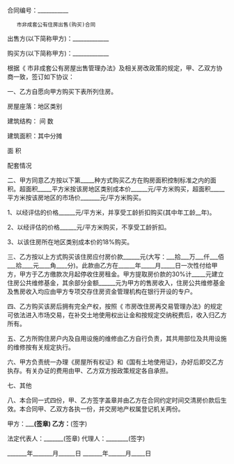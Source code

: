 
 


合同编号：___________


       市非成套公有住房出售(购买)合同


出售方(以下简称甲方)：_____________


购买方(以下简称甲方)：_____________


根据《     市非成套公有房屋出售管理办法》及相关房改政策的规定，甲、乙双方协商一致，签订如下协议：


一、乙方自愿向甲方购买下表所列住房。


房屋座落：地区类别


建筑结构：  间   数


建筑面积：其中分摊


面 积


配套情况


二、甲方同意乙方按以下第_____种方式购买乙方在购房面积控制标准之内的面积。超面积_____平方米按该房地区类别成本价______元/平方米购买，超面积_____平方米按该房地区的市场价_______元/平方米购买。


1、以经评估的价格______元/平方米，并享受工龄折扣购买(其中年工龄__年)。


2、以经评估的价格______元/平方米购买，不享受工龄折扣。


3、以该住房所在地区类别成本价的18%购买。


三、乙方按以上方式购买该住房应付房价款______元(大写：___拾___万___仟___佰___拾____元____角____分)。此款由乙方在______年_____月_____日一次性付给甲方，甲方于乙方缴款次月起停收住房租金。甲方提取房价款的30%计_____元建立住房公共维修基金，其余部分金额______元为甲方的售房收入，住房公共维修基金及售房收入均应由甲方专项交存住房资金管理机构在银行开设的专户。


四、乙方购买该房后拥有完全产权，按照《       市房改住房再交易管理办法》的规定可依法进入市场交易，在补交土地使用权出让金和按规定交纳税费后，收入归乙方所有。


五、乙方所购住房户内及自用设施的维修由乙方自行负责，其共用部位及共用设施的维修按有关规定执行。


六、甲方负责统一办理《房屋所有权证》和《国有土地使用证》，办好后即交乙方执存。有关办证的费用由甲、乙方双方按政策规定各自承担。


七、其他


八、本合同一式四份，甲、乙方签字盖章并由乙方在合同约定时间交清房价款后生效。本合同甲、乙双方各执一份，并交房地产权属登记机关两份。


甲方：_____________(签章) 乙方：__________(签字)


法定代表人：_______(签章) 代理人：________(签字)


_______年_______月______日 _______年______月_____日




 


 

 
 
 
 
 
  


  
 

  


  


  
 
 
 
 


